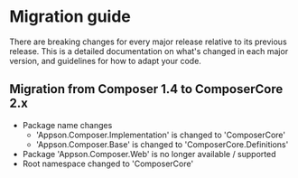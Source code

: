 
# Migration guide

There are breaking changes for every major release relative to its previous release. 
This is a detailed documentation on what's changed in each major version, and guidelines for how to adapt your code.

## Migration from Composer 1.4 to ComposerCore 2.x

* Package name changes
  * 'Appson.Composer.Implementation' is changed to 'ComposerCore'
  * 'Appson.Composer.Base' is changed to 'ComposerCore.Definitions'
* Package 'Appson.Composer.Web' is no longer available / supported
* Root namespace changed to 'ComposerCore'

